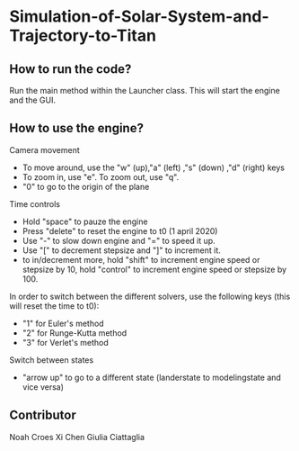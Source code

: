 # Simulation-of-Solar-System-and-Trajectory-to-Titan
How to run the code?
-------------------
Run the main method within the Launcher class. This will start the engine and the GUI.

How to use the engine?
----------------------
Camera movement
- To move around, use the "w" (up),"a" (left) ,"s" (down) ,"d" (right) keys
- To zoom in, use "e". To zoom out, use "q".
- "0" to go to the origin of the plane

Time controls
- Hold "space" to pauze the engine
- Press "delete" to reset the engine to t0 (1 april 2020)
- Use "-" to slow down engine and "=" to speed it up.
- Use "[" to decrement stepsize and "]" to increment it.
- to in/decrement more, hold "shift" to increment engine speed or stepsize by 10, 
hold "control" to increment engine speed or stepsize by 100.

In order to switch between the different solvers, use the following keys (this will reset the time to t0):
- "1" for Euler's method
- "2" for Runge-Kutta method
- "3" for Verlet's method

Switch between states
- "arrow up" to go to a different state (landerstate to modelingstate and vice versa)

Contributor
----------------------
Noah Croes
Xi Chen
Giulia Ciattaglia

